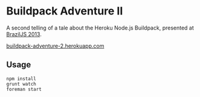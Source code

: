 # Buildpack Adventure II

A second telling of a tale about the Heroku Node.js Buildpack, presented at [BrazilJS 2013](http://braziljs.com.br/).

[buildpack-adventure-2.herokuapp.com](http://buildpack-adventure-2.herokuapp.com)

## Usage

```
npm install
grunt watch
foreman start
```